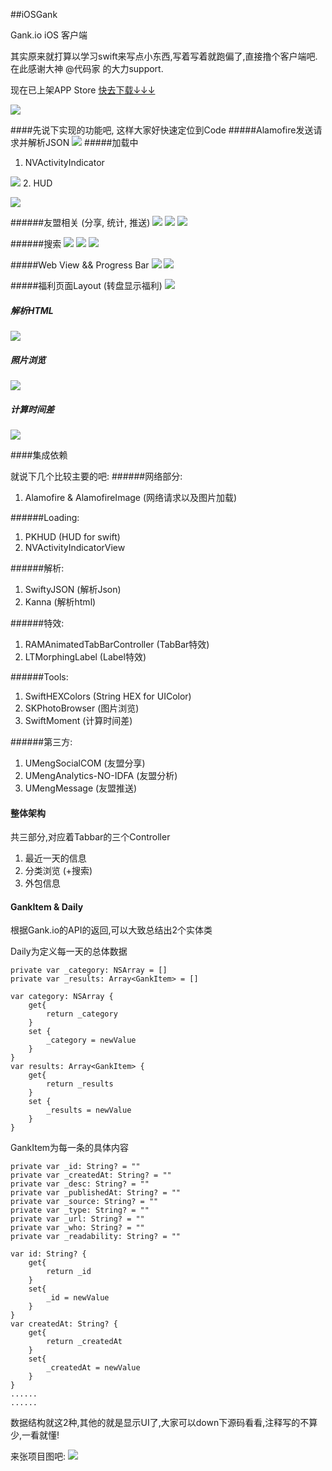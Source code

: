 ##iOSGank

Gank.io iOS 客户端

其实原来就打算以学习swift来写点小东西,写着写着就跑偏了,直接撸个客户端吧. 在此感谢大神 @代码家 的大力support.

现在已上架APP Store [快去下载↓↓↓](https://appsto.re/cn/Ata5bb.i)

[![](appStore_Btn.png)](https://appsto.re/cn/Ata5bb.i)


####先说下实现的功能吧, 这样大家好快速定位到Code
#####Alamofire发送请求并解析JSON 
![](Alamofire-min.png)
#####加载中
1. NVActivityIndicator

![](activityIndicator-min.png)
2. HUD

![](HUD-min.png)

######友盟相关 (分享, 统计, 推送)
![](umeng-min.png)
![](umeng2-min.png)
![](umeng3-min.png)

######搜索
![](search1-min.png)
![](search2-min.png)
![](search3-min.png)

#####Web View && Progress Bar
![](webview1-min.png)
![](webview2-min.png)

#####福利页面Layout (转盘显示福利)
![](fuli-min.png)

##### 解析HTML
![](kanna-min.png)

##### 照片浏览
![](skphoto-min.png)

##### 计算时间差
![](timeC-min.png)

####集成依赖

就说下几个比较主要的吧:
######网络部分:
1. Alamofire & AlamofireImage (网络请求以及图片加载)

######Loading:
1. PKHUD (HUD for swift)
2. NVActivityIndicatorView

######解析:
1. SwiftyJSON (解析Json)
2. Kanna (解析html)

######特效:
1. RAMAnimatedTabBarController (TabBar特效)
2. LTMorphingLabel (Label特效)
 
######Tools:
1. SwiftHEXColors (String HEX for UIColor)
2. SKPhotoBrowser (图片浏览)
3. SwiftMoment (计算时间差)

######第三方:
1. UMengSocialCOM (友盟分享)
2. UMengAnalytics-NO-IDFA (友盟分析)
3. UMengMessage (友盟推送)

#### 整体架构
共三部分,对应着Tabbar的三个Controller

1. 最近一天的信息
2. 分类浏览 (+搜索)
3. 外包信息

#### GankItem & Daily
根据Gank.io的API的返回,可以大致总结出2个实体类

Daily为定义每一天的总体数据
	 
	private var _category: NSArray = []
    private var _results: Array<GankItem> = []
    
    var category: NSArray {
        get{
            return _category
        }
        set {
            _category = newValue
        }
    }
    var results: Array<GankItem> {
        get{
            return _results
        }
        set {
            _results = newValue
        }
    }

GankItem为每一条的具体内容
    
    private var _id: String? = ""
    private var _createdAt: String? = ""
    private var _desc: String? = ""
    private var _publishedAt: String? = ""
    private var _source: String? = ""
    private var _type: String? = ""
    private var _url: String? = ""
    private var _who: String? = ""
    private var _readability: String? = ""
    
    var id: String? {
        get{
            return _id
        }
        set{
            _id = newValue
        }
    }
    var createdAt: String? {
        get{
            return _createdAt
        }
        set{
            _createdAt = newValue
        }
    }
    ......
    ......

数据结构就这2种,其他的就是显示UI了,大家可以down下源码看看,注释写的不算少,一看就懂!

来张项目图吧:
![](snapshot-min.png)




